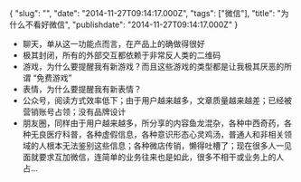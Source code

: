 {
    "slug": "",
    "date": "2014-11-27T09:14:17.000Z",
    "tags": ["微信"],
    "title": "为什么不看好微信",
    "publishdate": "2014-11-27T09:14:17.000Z"
}


- 聊天，单从这一功能点而言，在产品上的确做得很好
- 极其封闭，所有的外部交互都依赖于非常反人类的二维码
- 游戏，为什么要提醒我有新游戏？而且这些游戏的类型都是让我极其厌恶的所谓 “免费游戏”
- 表情，为什么要提醒我有新表情？
- 公众号，阅读方式效率低下；由于用户越来越多，文章质量越来越差；已经被营销账号占领；没有品牌设计
- 朋友圈，同样由于用户越来越多，所分享的内容鱼龙混杂，各种中西奇药，各种无良医疗科普，各种虚假信息，各种意识形态心灵鸡汤，普通人和非相关领域的人根本无法鉴别这些信息；各种微店传销，懒得吐槽了；现在很多人一见面就要求互加微信，连简单的业务往来也是如此，很多不相干或业务上的人占…


